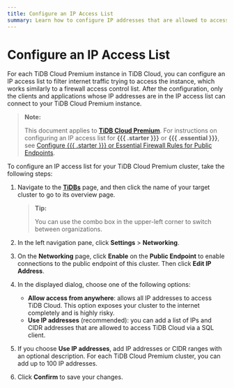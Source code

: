 ```yaml
---
title: Configure an IP Access List
summary: Learn how to configure IP addresses that are allowed to access your TiDB Cloud Premium instance.
---
```


# Configure an IP Access List

For each TiDB Cloud Premium instance in TiDB Cloud, you can configure an IP access list to filter internet traffic trying to access the instance, which works similarly to a firewall access control list. After the configuration, only the clients and applications whose IP addresses are in the IP access list can connect to your TiDB Cloud Premium instance.

> **Note:**
>
> This document applies to [**TiDB Cloud Premium**](/tidb-cloud/select-cluster-tier.md#tidb-cloud-premium). For instructions on configuring an IP access list for **{{{ .starter }}}** or **{{{ .essential }}}**, see [Configure {{{ .starter }}} or Essential Firewall Rules for Public Endpoints](/tidb-cloud/configure-serverless-firewall-rules-for-public-endpoints.md).

To configure an IP access list for your TiDB Cloud Premium cluster, take the following steps:

1. Navigate to the [**TiDBs**](https://tidbcloud.com/tidbs) page, and then click the name of your target cluster to go to its overview page.

    > **Tip:**
    >
    > You can use the combo box in the upper-left corner to switch between organizations.

2. In the left navigation pane, click **Settings** > **Networking**.
3. On the **Networking** page, click **Enable** on the **Public Endpoint** to enable connections to the public endpoint of this cluster. Then click **Edit IP Address**.
4. In the displayed dialog, choose one of the following options:

    - **Allow access from anywhere**: allows all IP addresses to access TiDB Cloud. This option exposes your cluster to the internet completely and is highly risky.
    - **Use IP addresses** (recommended): you can add a list of IPs and CIDR addresses that are allowed to access TiDB Cloud via a SQL client.

5. If you choose **Use IP addresses**, add IP addresses or CIDR ranges with an optional description. For each TiDB Cloud Premium cluster, you can add up to 100 IP addresses.
6. Click **Confirm** to save your changes.
